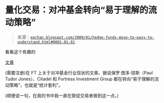 <!--yml

分类：未分类

日期：2024 年 05 月 12 日 19:18:58

-->

# 量化交易：对冲基金转向“易于理解的流动策略”

> 来源：[`epchan.blogspot.com/2009/01/hedge-funds-move-to-easy-to-understand.html#0001-01-01`](http://epchan.blogspot.com/2009/01/hedge-funds-move-to-easy-to-understand.html#0001-01-01)

看看这个有趣的

[文章](http://www.ft.com/cms/s/0/4d0e65a8-e009-11dd-9ee9-000077b07658.html)

(需要注册)在 FT 上关于对冲基金行业现状的文章。据说保罗·图多·琼斯（Paul Tudor Jones）、Citadel 和 Fortress Investment Group 都在转向“易于理解的流动策略”，也就是“统计套利”。

(顺便说一句，在我的书中我一直在敦促交易者做到这一点。)
